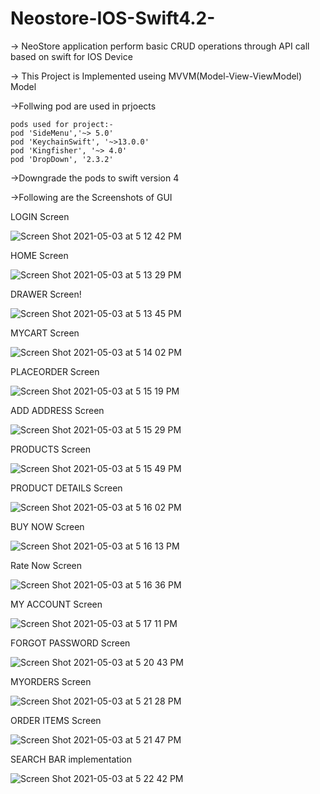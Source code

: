# Neostore-IOS-Swift4.2-
-> NeoStore application perform basic CRUD operations through API call based on swift for IOS Device


-> This Project is Implemented useing MVVM(Model-View-ViewModel) Model


->Follwing pod are used in prjoects

    pods used for project:- 
    pod 'SideMenu','~> 5.0'
    pod 'KeychainSwift', '~>13.0.0'
    pod 'Kingfisher', '~> 4.0'
    pod 'DropDown', '2.3.2'
    
    
->Downgrade the pods to swift version 4


->Following are the Screenshots of GUI


  LOGIN Screen
  
  
   ![Screen Shot 2021-05-03 at 5 12 42 PM](https://user-images.githubusercontent.com/70843137/116873075-ad421c80-ac34-11eb-984e-4a71a3755977.png)

  HOME Screen
  
  
   ![Screen Shot 2021-05-03 at 5 13 29 PM](https://user-images.githubusercontent.com/70843137/116873126-c34fdd00-ac34-11eb-83c9-cda78283d8a6.png)

  DRAWER Screen!
  
  
   ![Screen Shot 2021-05-03 at 5 13 45 PM](https://user-images.githubusercontent.com/70843137/116873210-ea0e1380-ac34-11eb-90ff-f1dafb4e72f6.png)

  MYCART Screen
  
  
   ![Screen Shot 2021-05-03 at 5 14 02 PM](https://user-images.githubusercontent.com/70843137/116873189-e24e6f00-ac34-11eb-8c82-b9d939a644ae.png)

  PLACEORDER Screen
  
  
   ![Screen Shot 2021-05-03 at 5 15 19 PM](https://user-images.githubusercontent.com/70843137/116873269-05791e80-ac35-11eb-8724-5eb8b6f3aab8.png)

  ADD ADDRESS Screen
  
  
   ![Screen Shot 2021-05-03 at 5 15 29 PM](https://user-images.githubusercontent.com/70843137/116873302-11fd7700-ac35-11eb-9e84-ab136a3c6ca2.png)

  PRODUCTS Screen
  
  
   ![Screen Shot 2021-05-03 at 5 15 49 PM](https://user-images.githubusercontent.com/70843137/116873339-23468380-ac35-11eb-8e39-dfc8c618d8ed.png)

  PRODUCT DETAILS Screen
  
  
   ![Screen Shot 2021-05-03 at 5 16 02 PM](https://user-images.githubusercontent.com/70843137/116873401-41ac7f00-ac35-11eb-984e-397e5c159a61.png)

  BUY NOW Screen
  
  
   ![Screen Shot 2021-05-03 at 5 16 13 PM](https://user-images.githubusercontent.com/70843137/116873444-525cf500-ac35-11eb-8ff3-e1bd248bac83.png)

  Rate Now Screen
  
  
   ![Screen Shot 2021-05-03 at 5 16 36 PM](https://user-images.githubusercontent.com/70843137/116873467-5db02080-ac35-11eb-964e-e433090c68b0.png)

  MY ACCOUNT Screen
  
  
   ![Screen Shot 2021-05-03 at 5 17 11 PM](https://user-images.githubusercontent.com/70843137/116873500-6bfe3c80-ac35-11eb-8389-f62fff703798.png)

  FORGOT PASSWORD Screen
  
  
   ![Screen Shot 2021-05-03 at 5 20 43 PM](https://user-images.githubusercontent.com/70843137/116873543-80423980-ac35-11eb-8807-890302d69bad.png)

  MYORDERS Screen
  
  
   ![Screen Shot 2021-05-03 at 5 21 28 PM](https://user-images.githubusercontent.com/70843137/116873578-8fc18280-ac35-11eb-8bd0-6ddeeead368a.png)

  ORDER ITEMS Screen
  
  
   ![Screen Shot 2021-05-03 at 5 21 47 PM](https://user-images.githubusercontent.com/70843137/116873617-a071f880-ac35-11eb-87be-3e8fd5bc549f.png)

  SEARCH BAR implementation
  
  
   ![Screen Shot 2021-05-03 at 5 22 42 PM](https://user-images.githubusercontent.com/70843137/116873784-df07b300-ac35-11eb-9246-223cb73261b2.png)









